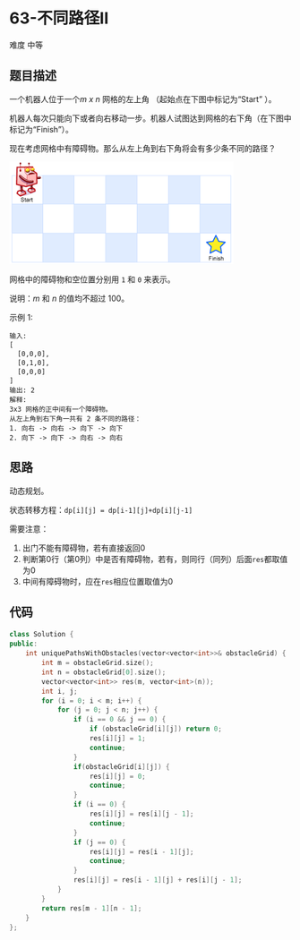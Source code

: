 # 63-不同路径II

难度 中等



## 题目描述

一个机器人位于一个*m x n* 网格的左上角 （起始点在下图中标记为“Start” ）。

机器人每次只能向下或者向右移动一步。机器人试图达到网格的右下角（在下图中标记为“Finish”）。

现在考虑网格中有障碍物。那么从左上角到右下角将会有多少条不同的路径？

![](images/robot_maze.png)

网格中的障碍物和空位置分别用 `1` 和 `0` 来表示。

说明：*m* 和 *n* 的值均不超过 100。

示例 1:

```
输入:
[
  [0,0,0],
  [0,1,0],
  [0,0,0]
]
输出: 2
解释:
3x3 网格的正中间有一个障碍物。
从左上角到右下角一共有 2 条不同的路径：
1. 向右 -> 向右 -> 向下 -> 向下
2. 向下 -> 向下 -> 向右 -> 向右
```



## 思路

动态规划。

状态转移方程：`dp[i][j] = dp[i-1][j]+dp[i][j-1]`

需要注意：

1. 出门不能有障碍物，若有直接返回0
2. 判断第0行（第0列）中是否有障碍物，若有，则同行（同列）后面`res`都取值为0
3. 中间有障碍物时，应在`res`相应位置取值为0



## 代码

```c++
class Solution {
public:
    int uniquePathsWithObstacles(vector<vector<int>>& obstacleGrid) {
        int m = obstacleGrid.size();
        int n = obstacleGrid[0].size();
        vector<vector<int>> res(m, vector<int>(n));
        int i, j;
        for (i = 0; i < m; i++) {
            for (j = 0; j < n; j++) {
                if (i == 0 && j == 0) {
                    if (obstacleGrid[i][j]) return 0;
                    res[i][j] = 1;
                    continue;
                }
                if(obstacleGrid[i][j]) {
                    res[i][j] = 0;
                    continue;
                }
                if (i == 0) {
                    res[i][j] = res[i][j - 1];
                    continue;
                }
                if (j == 0) {
                    res[i][j] = res[i - 1][j];
                    continue;
                }
                res[i][j] = res[i - 1][j] + res[i][j - 1];
            }
        }
        return res[m - 1][n - 1];
    }
};
```

